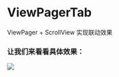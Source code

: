 # ViewPagerTab
ViewPager + ScrollView 实现联动效果

### 让我们来看看具体效果：

<img src ="https://raw.githubusercontent.com/wj1992/ViewPagerTab/master/viewpagertab/Screenshot/ezgif-2-a06f03376f.gif">
